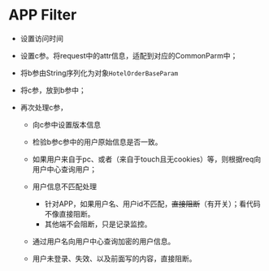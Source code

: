 # APP Filter

* 设置访问时间
* 设置c参。将request中的attr信息，适配到对应的CommonParm中；
* 将b参由String序列化为对象`HotelOrderBaseParam`​
* 将c参，放到b参中；
* 再次处理c参，

  * 向c参中设置版本信息
  * 检验b参c参中的用户原始信息是否一致。
  * 如果用户来自于pc、或者（来自于touch且无cookies）等，则根据req向用户中心查询用户；
  * 用户信息不匹配处理

    * 针对APP，如果用户名、用户id不匹配，~~直接阻断~~（有开关）；看代码不像直接阻断。
    * 其他端不会阻断，只是记录监控。
  * 通过用户名向用户中心查询加密的用户信息。
  * 用户未登录、失效、以及前面写的内容，直接阻断。

‍

‍
